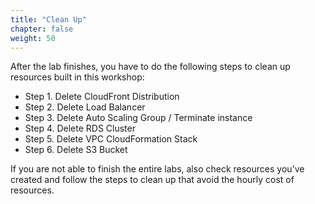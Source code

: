 ```yaml
---
title: "Clean Up"
chapter: false
weight: 50
---
```

After the lab finishes, you have to do the following steps to clean up resources built in this workshop:

* Step 1. Delete CloudFront Distribution
* Step 2. Delete Load Balancer
* Step 3. Delete Auto Scaling Group / Terminate instance 
* Step 4. Delete RDS Cluster
* Step 5. Delete VPC CloudFormation Stack
* Step 6. Delete S3 Bucket

If you are not able to finish the entire labs, also check resources you've created and follow the steps to clean up that avoid the hourly cost of resources.